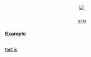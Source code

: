 <center></center>

<div align="center">
  <div>
    <img src="https://nodei.co/npm/nentai.db.png?downloads=true&stars=true">
  </div>
  <br>
  <p>
  <p>
    <sup>
      <a href="https://www.npmjs.com/package/nentai.db">NPM</a>
    </sup>
  </p>
  </p>
</div>

<h3>Example</h3>
<br>
<a href="#">test.js</a>
